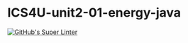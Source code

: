 # ICS4U-unit2-01-energy-java

[![GitHub's Super Linter](https://github.com/ahmad-elkhawaldeh/ICS4U-unit2-01-energy-java/workflows/GitHub's%20Super%20Linter/badge.svg)](https://github.com/ahmad-elkhawaldeh/ICS4U-unit2-01-energy-java/actions)  
